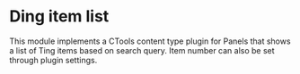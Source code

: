 # Ding item list

This module implements a CTools content type plugin for Panels that shows
a list of Ting items based on search query. Item number can also be set through plugin settings.
